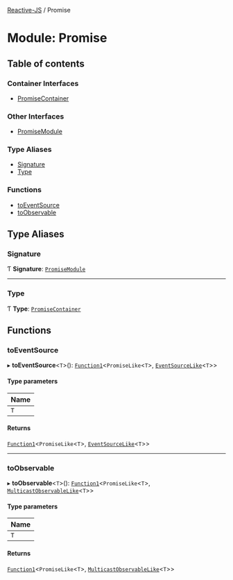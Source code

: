 [Reactive-JS](../README.md) / Promise

# Module: Promise

## Table of contents

### Container Interfaces

- [PromiseContainer](../interfaces/Promise.PromiseContainer.md)

### Other Interfaces

- [PromiseModule](../interfaces/Promise.PromiseModule.md)

### Type Aliases

- [Signature](Promise.md#signature)
- [Type](Promise.md#type)

### Functions

- [toEventSource](Promise.md#toeventsource)
- [toObservable](Promise.md#toobservable)

## Type Aliases

### Signature

Ƭ **Signature**: [`PromiseModule`](../interfaces/Promise.PromiseModule.md)

___

### Type

Ƭ **Type**: [`PromiseContainer`](../interfaces/Promise.PromiseContainer.md)

## Functions

### toEventSource

▸ **toEventSource**<`T`\>(): [`Function1`](functions.md#function1)<`PromiseLike`<`T`\>, [`EventSourceLike`](../interfaces/types.EventSourceLike.md)<`T`\>\>

#### Type parameters

| Name |
| :------ |
| `T` |

#### Returns

[`Function1`](functions.md#function1)<`PromiseLike`<`T`\>, [`EventSourceLike`](../interfaces/types.EventSourceLike.md)<`T`\>\>

___

### toObservable

▸ **toObservable**<`T`\>(): [`Function1`](functions.md#function1)<`PromiseLike`<`T`\>, [`MulticastObservableLike`](../interfaces/types.MulticastObservableLike.md)<`T`\>\>

#### Type parameters

| Name |
| :------ |
| `T` |

#### Returns

[`Function1`](functions.md#function1)<`PromiseLike`<`T`\>, [`MulticastObservableLike`](../interfaces/types.MulticastObservableLike.md)<`T`\>\>
